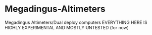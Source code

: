 # Megadingus-Altimeters
Megadingus Altimeters/Dual deploy computers
EVERYTHING HERE IS HIGHLY EXPERIMENTAL AND MOSTLY UNTESTED (for now)
